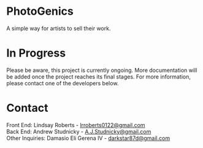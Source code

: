 # PhotoGenics
A simple way for artists to sell their work.

# In Progress
Please be aware, this project is currently ongoing. More documentation will be added once the project reaches its final stages. For more information, please contact one of the developers below.

# Contact
Front End: Lindsay Roberts - lrroberts0122@gmail.com <br />
Back End: Andrew Studnicky - A.J.Studnicky@gmail.com <br />
Other Inquiries: Damasio Eli Gerena IV - darkstar87d@gmail.com
